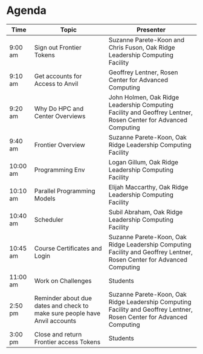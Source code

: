 # Agenda

| Time     | Topic                                    | Presenter                                                    |
|----------|------------------------------------------|--------------------------------------------------------------|
| 9:00 am  | Sign out Frontier Tokens                | Suzanne Parete-Koon and Chris Fuson, Oak Ridge Leadership Computing Facility |
| 9:10 am  | Get accounts for Access to Anvil        | Geoffrey Lentner, Rosen Center for Advanced Computing       |
| 9:20 am  | Why Do HPC and Center Overviews         | John Holmen, Oak Ridge Leadership Computing Facility and Geoffrey Lentner, Rosen Center for Advanced Computing |
| 9:40 am  | Frontier Overview                       | Suzanne Parete-Koon, Oak Ridge Leadership Computing Facility |
| 10:00 am | Programming Env                         | Logan Gillum, Oak Ridge Leadership Computing Facility       |
| 10:10 am | Parallel Programming Models             | Elijah Maccarthy, Oak Ridge Leadership Computing Facility    |
| 10:40 am | Scheduler                               | Subil Abraham, Oak Ridge Leadership Computing Facility      |
| 10:45 am | Course Certificates and Login           | Suzanne Parete-Koon, Oak Ridge Leadership Computing Facility and Geoffrey Lentner, Rosen Center for Advanced Computing |
| 11:00 am | Work on Challenges                       | Students                                                      |
| 2:50 pm  | Reminder about due dates and check to make sure people have Anvil accounts | Suzanne Parete-Koon, Oak Ridge Leadership Computing Facility and Geoffrey Lentner, Rosen Center for Advanced Computing |
| 3:00 pm  | Close and return Frontier access Tokens | Students                                                      |

